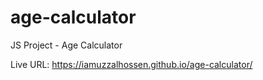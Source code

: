 # age-calculator
JS Project - Age Calculator

Live URL: https://iamuzzalhossen.github.io/age-calculator/

